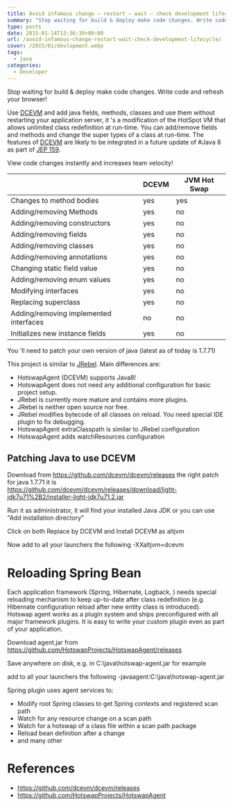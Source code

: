 ```yaml
---
title: Avoid infamous change – restart – wait – check development lifecycle!
summary: "Stop waiting for build & deploy make code changes. Write code and refresh your browser!"
type: posts
date: 2015-01-14T13:36:39+00:00
url: /avoid-infamous-change-restart-wait-check-development-lifecycle/
cover: /2015/01/devlopment.webp
tags:
  - java
categories:
  - Developer
---
```

Stop waiting for build & deploy make code changes. Write code and refresh your browser!

Use <a href="http://ssw.jku.at/dcevm" rel="nofollow">DCEVM</a> and add java fields, methods, classes and use them without restarting your application server, it 's a modification of the HotSpot VM that allows unlimited class redefinition at run-time. You can add/remove fields and methods and change the super types of a class at run-time. The features of <a href="http://ssw.jku.at/dcevm" rel="nofollow">DCEVM</a> are likely to be integrated in a future update of #Java 8 as part of <a href="http://openjdk.java.net/jeps/159" rel="nofollow">JEP 159</a>.

View code changes instantly and increases team velocity!


|                                   |          DCEVM          |          JVM Hot Swap          |
| -------------------------------------- | ------------------------------------------------------------------------------------------------------------------------------- | -------------------------------------------------------------------------------------------------------------------------------------------------------------------------------------------- |
| Changes to method bodies               |  yes                                                                                                                       | yes                                                                                                                                                                                          |
| Adding/removing Methods                | yes                                             |  no                                                                                                                                                                                     |
| Adding/removing constructors           | yes                                             |  no                                                                                                                               |
| Adding/removing fields                 | yes                                             |  no                                                                                                                               |
| Adding/removing classes                | yes                                             |  no                                                                                                                               |
| Adding/removing annotations            | yes                                             |  no                                                                                                                               |
| Changing static field value            | yes                                             |  no                                                                                                                               |
| Adding/removing enum values            | yes                                             |  no                                                                                                                               |
| Modifying interfaces                   | yes                                             |  no                                                                                                                               |
| Replacing superclass                   | yes                                             |  no                                                                                                                               |
| Adding/removing implemented interfaces |  no                                                                  |  no                                                                                                                               |
| Initializes new instance fields        |  yes                                                                                                                       |  no                                                                                                                               |

You 'll need to patch your own version of java (latest as of today is 1.7.71)

This project is similar to [JRebel][1]. Main differences are:

  * HotswapAgent (DCEVM) supports Java8!
  * HotswapAgent does not need any additional configuration for basic project setup.
  * JRebel is currently more mature and contains more plugins.
  * JRebel is neither open source nor free.
  * JRebel modifies bytecode of all classes on reload. You need special IDE plugin to fix debugging.
  * HotswapAgent extraClasspath is similar to JRebel configuration
  * HotswapAgent adds watchResources configuration

## Patching Java to use DCEVM

Download from <https://github.com/dcevm/dcevm/releases> the right patch for java 1.7.71 it is <https://github.com/dcevm/dcevm/releases/download/light-jdk7u71%2B2/installer-light-jdk7u71.2.jar>

Run it as administrator, it will find your installed Java JDK or you can use "Add installation directory"


Click on both Replace by DCEVM and Install DCEVM as altjvm

Now add to all  your launchers the following -XXaltjvm=dcevm

# Reloading Spring Bean

Each application framework (Spring, Hibernate, Logback, ) needs special reloading mechanism to keep up-to-date after class redefinition (e.g. Hibernate configuration reload after new entity class is introduced). Hotswap agent works as a plugin system and ships preconfigured with all major framework plugins. It is easy to write your custom plugin even as part of your application.

Download agent.jar from <https://github.com/HotswapProjects/HotswapAgent/releases>

Save anywhere on disk, e.g. in C:\java\hotswap-agent.jar for example

add to all  your launchers the following -javaagent:C:\java\hotswap-agent.jar

Spring plugin uses agent services to:

  * Modify root Spring classes to get Spring contexts and registered scan path
  * Watch for any resource change on a scan path
  * Watch for a hotswap of a class file within a scan path package
  * Reload bean definition after a change
  *  and many other

# References

  * <https://github.com/dcevm/dcevm/releases>
  * <https://github.com/HotswapProjects/HotswapAgent>

 [1]: http://zeroturnaround.com/software/jrebel/
